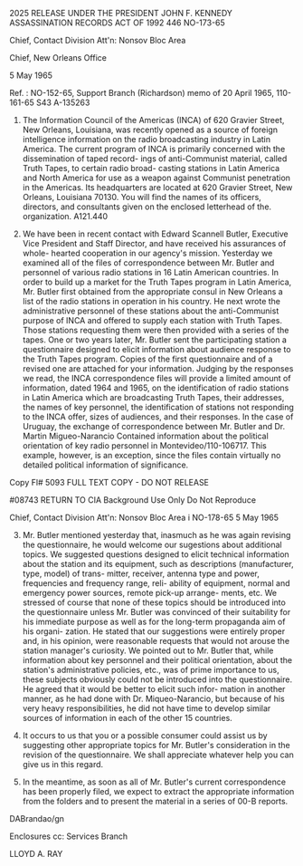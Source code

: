 2025 RELEASE UNDER THE PRESIDENT JOHN F. KENNEDY ASSASSINATION RECORDS ACT OF 1992 446
NO-173-65

Chief, Contact Division
Att'n: Nonsov Bloc Area

Chief, New Orleans Office

5 May 1965

Ref. : NO-152-65, Support Branch (Richardson) memo of 20 April 1965, 110-161-65
S43 A-135263

1. The Information Council of the Americas (INCA) of 620 Gravier Street,
New Orleans, Louisiana, was recently opened as a source of foreign intelligence
information on the radio broadcasting industry in Latin America. The current
program of INCA is primarily concerned with the dissemination of taped record-
ings of anti-Communist material, called Truth Tapes, to certain radio broad-
casting stations in Latin America and North America for use as a weapon against
Communist penetration in the Americas. Its headquarters are located at 620
Gravier Street, New Orleans, Louisiana 70130. You will find the names of its
officers, directors, and consultants given on the enclosed letterhead of the.
organization.
A121.440

2. We have been in recent contact with Edward Scannell Butler, Executive
Vice President and Staff Director, and have received his assurances of whole-
hearted cooperation in our agency's mission. Yesterday we examined all of the
files of correspondence between Mr. Butler and personnel of various radio
stations in 16 Latin American countries. In order to build up a market for
the Truth Tapes program in Latin America, Mr. Butler first obtained from the
appropriate consul in New Orleans a list of the radio stations in operation in
his country. He next wrote the administrative personnel of these stations
about the anti-Communist purpose of INCA and offered to supply each station
with Truth Tapes. Those stations requesting them were then provided with a
series of the tapes. One or two years later, Mr. Butler sent the participating
station a questionnaire designed to elicit information about audience response
to the Truth Tapes program. Copies of the first questionnaire and of a revised
one are attached for your information. Judging by the responses we read, the
INCA correspondence files will provide a limited amount of information, dated
1964 and 1965, on the identification of radio stations in Latin America which
are broadcasting Truth Tapes, their addresses, the names of key personnel, the
identification of stations not responding to the INCA offer, sizes of audiences,
and their responses. In the case of Uruguay, the exchange of correspondence
between Mr. Butler and Dr. Martin Migueo-Narancio Contained information about
the political orientation of key radio personnel in Montevideo/110-106717.
This example, however, is an exception, since the files contain virtually no
detailed political information of significance.

Copy Fl# 5093
FULL TEXT COPY - DO NOT RELEASE

#08743
RETURN TO CIA
Background Use Only
Do Not Reproduce

Chief, Contact Division
Att'n: Nonsov Bloc Area
i
NO-178-65
5 May 1965

3. Mr. Butler mentioned yesterday that, inasmuch as he was again revising
the questionnaire, he would welcome our sugestions about additional topics. We
suggested questions designed to elicit technical information about the station
and its equipment, such as descriptions (manufacturer, type, model) of trans-
mitter, receiver, antenna type and power, frequencies and frequency range, reli-
ability of equipment, normal and emergency power sources, remote pick-up arrange-
ments, etc. We stressed of course that none of these topics should be introduced
into the questionnaire unless Mr. Butler was convinced of their suitability for
his immediate purpose as well as for the long-term propaganda aim of his organi-
zation. He stated that our suggestions were entirely proper and, in his opinion,
were reasonable requests that would not arouse the station manager's curiosity.
We pointed out to Mr. Butler that, while information about key personnel and
their political orientation, about the station's administrative policies, etc.,
was of prime importance to us, these subjects obviously could not be introduced
into the questionnaire. He agreed that it would be better to elicit such infor-
mation in another manner, as he had done with Dr. Miqueo-Narancio, but because
of his very heavy responsibilities, he did not have time to develop similar
sources of information in each of the other 15 countries.

4. It occurs to us that you or a possible consumer could assist us by
suggesting other appropriate topics for Mr. Butler's consideration in the revision
of the questionnaire. We shall appreciate whatever help you can give us in this
regard.

5. In the meantime, as soon as all of Mr. Butler's current correspondence
has been properly filed, we expect to extract the appropriate information from
the folders and to present the material in a series of 00-B reports.

DABrandao/gn

Enclosures
cc: Services Branch

LLOYD A. RAY
